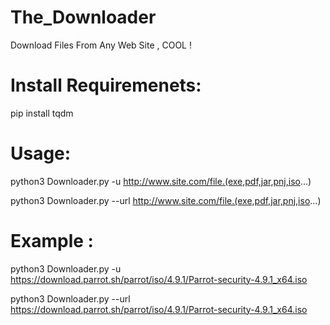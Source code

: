 # The_Downloader

Download Files From Any Web Site , COOL !

# Install Requiremenets:

pip install tqdm

# Usage:

python3 Downloader.py -u http://www.site.com/file.(exe,pdf,jar,pnj,iso...)

python3 Downloader.py --url http://www.site.com/file.(exe,pdf,jar,pnj,iso...)

# Example :
	
python3 Downloader.py -u https://download.parrot.sh/parrot/iso/4.9.1/Parrot-security-4.9.1_x64.iso

python3 Downloader.py --url https://download.parrot.sh/parrot/iso/4.9.1/Parrot-security-4.9.1_x64.iso

